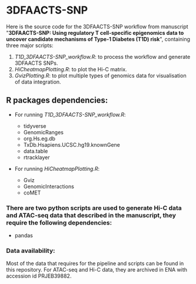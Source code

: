 # 3DFAACTS-SNP

Here is the source code for the 3DFAACTS-SNP workflow from manuscript "**3DFAACTS-SNP: Using regulatory T cell-specific epigenomics data to uncover candidate mechanisms of Type-1 Diabetes (T1D) risk**", containing three major scripts:

1. _T1D_3DFAACTS-SNP_workflow.R_: to process the workflow and generate 3DFAACTS SNPs.
2. _HiCheatmapPlotting.R_: to plot the Hi-C matrix.
3. _GvizPlotting.R_: to plot multiple types of genomics data for visualisation of data integration.

## R packages dependencies:

- For running _T1D_3DFAACTS-SNP_workflow.R_:

  - tidyverse
  - GenomicRanges
  - org.Hs.eg.db
  - TxDb.Hsapiens.UCSC.hg19.knownGene
  - data.table
  - rtracklayer

- For running _HiCheatmapPlotting.R_:

  - Gviz
  - GenomicInteractions
  - coMET

### There are two python scripts are used to generate Hi-C data and ATAC-seq data that described in the manuscript, they require the following dependencies:

- pandas

### Data availability:

Most of the data that requires for the pipeline and scripts can be found in this repository. For ATAC-seq and Hi-C data, they are archived in ENA with accession id PRJEB39882.
